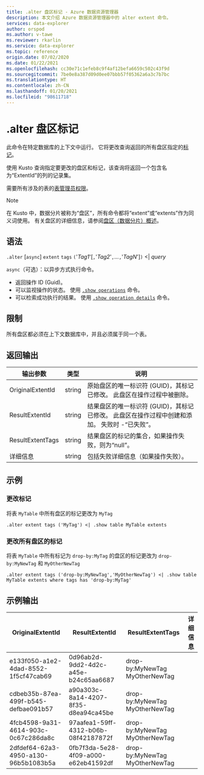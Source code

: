 ```yaml
---
title: .alter 盘区标记 - Azure 数据资源管理器
description: 本文介绍 Azure 数据资源管理器中的 alter extent 命令。
services: data-explorer
author: orspod
ms.author: v-tawe
ms.reviewer: rkarlin
ms.service: data-explorer
ms.topic: reference
origin.date: 07/02/2020
ms.date: 01/22/2021
ms.openlocfilehash: cc30e71c1efeb8c9f4af12befa6659c502c43f9d
ms.sourcegitcommit: 7be0e8a387d09d0ee07bbb57f05362a6a3c7b7bc
ms.translationtype: HT
ms.contentlocale: zh-CN
ms.lasthandoff: 01/20/2021
ms.locfileid: "98611718"
---
```

# <a name="alter-extent-tags"></a>.alter 盘区标记

此命令在特定数据库的上下文中运行。 它将更改查询返回的所有盘区指定的[标记](extents-overview.md#extent-tagging)。

使用 Kusto 查询指定要更改的盘区和标记，该查询将返回一个包含名为“ExtentId”的列的记录集。

需要所有涉及的表的[表管理员权限](../management/access-control/role-based-authorization.md)。

> [!NOTE]
> 在 Kusto 中，数据分片被称为“盘区”，所有命令都将“extent”或“extents”作为同义词使用。
> 有关盘区的详细信息，请参阅[盘区（数据分片）概述](extents-overview.md)。

## <a name="syntax"></a>语法

`.alter` [`async`] `extent` `tags` `(`'*Tag1*'[`,`'*Tag2*'`,`...`,`'*TagN*']`)` <| *query*

`async`（可选）：以异步方式执行命令。
   * 返回操作 ID (Guid)。 
   * 可以监视操作的状态。 使用 [`.show operations`](operations.md#show-operations) 命令。
   * 可以检索成功执行的结果。 使用 [`.show operation details`](operations.md#show-operation-details) 命令。

## <a name="restrictions"></a>限制

所有盘区都必须在上下文数据库中，并且必须属于同一个表。

## <a name="return-output"></a>返回输出

|输出参数 |类型 |说明|
|---|---|---|
|OriginalExtentId |string |原始盘区的唯一标识符 (GUID)，其标记已修改。 此盘区在操作过程中被删除。|
|ResultExtentId |string |结果盘区的唯一标识符 (GUID)，其标记已修改。 此盘区在操作过程中创建和添加。 失败时 -“已失败”。|
|ResultExtentTags |string |结果盘区的标记的集合，如果操作失败，则为“null”。|
|详细信息 |string |包括失败详细信息（如果操作失败）。|

## <a name="examples"></a>示例

### <a name="alter-tags"></a>更改标记 

将表 `MyTable` 中所有盘区的标记更改为 `MyTag`

```kusto
.alter extent tags ('MyTag') <| .show table MyTable extents
```

### <a name="alter-tags-of-all-extents"></a>更改所有盘区的标记

将表 `MyTable` 中所有标记为 `drop-by:MyTag` 的盘区的标记更改为 `drop-by:MyNewTag` 和 `MyOtherNewTag`

```kusto
.alter extent tags ('drop-by:MyNewTag','MyOtherNewTag') <| .show table MyTable extents where tags has 'drop-by:MyTag'
```

## <a name="sample-output"></a>示例输出

|OriginalExtentId |ResultExtentId | ResultExtentTags | 详细信息
|---|---|---|---
|e133f050-a1e2-4dad-8552-1f5cf47cab69 |0d96ab2d-9dd2-4d2c-a45e-b24c65aa6687 | drop-by:MyNewTag MyOtherNewTag| 
|cdbeb35b-87ea-499f-b545-defbae091b57 |a90a303c-8a14-4207-8f35-d8ea94ca45be | drop-by:MyNewTag MyOtherNewTag| 
|4fcb4598-9a31-4614-903c-0c67c286da8c |97aafea1-59ff-4312-b06b-08f42187872f | drop-by:MyNewTag MyOtherNewTag| 
|2dfdef64-62a3-4950-a130-96b5b1083b5a |0fb7f3da-5e28-4f09-a000-e62eb41592df | drop-by:MyNewTag MyOtherNewTag| 
